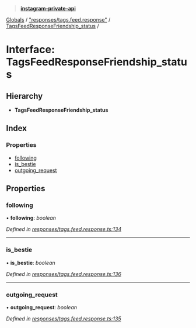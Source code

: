 > **[instagram-private-api](../README.md)**

[Globals](../README.md) / ["responses/tags.feed.response"](../modules/_responses_tags_feed_response_.md) / [TagsFeedResponseFriendship_status](_responses_tags_feed_response_.tagsfeedresponsefriendship_status.md) /

# Interface: TagsFeedResponseFriendship_status

## Hierarchy

* **TagsFeedResponseFriendship_status**

## Index

### Properties

* [following](_responses_tags_feed_response_.tagsfeedresponsefriendship_status.md#following)
* [is_bestie](_responses_tags_feed_response_.tagsfeedresponsefriendship_status.md#is_bestie)
* [outgoing_request](_responses_tags_feed_response_.tagsfeedresponsefriendship_status.md#outgoing_request)

## Properties

###  following

• **following**: *boolean*

*Defined in [responses/tags.feed.response.ts:134](https://github.com/dilame/instagram-private-api/blob/3e16058/src/responses/tags.feed.response.ts#L134)*

___

###  is_bestie

• **is_bestie**: *boolean*

*Defined in [responses/tags.feed.response.ts:136](https://github.com/dilame/instagram-private-api/blob/3e16058/src/responses/tags.feed.response.ts#L136)*

___

###  outgoing_request

• **outgoing_request**: *boolean*

*Defined in [responses/tags.feed.response.ts:135](https://github.com/dilame/instagram-private-api/blob/3e16058/src/responses/tags.feed.response.ts#L135)*
